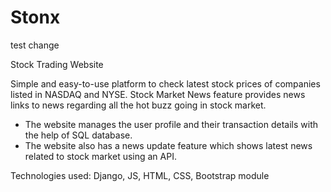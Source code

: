 # Stonx

test change 

Stock Trading Website

Simple and easy-to-use platform to check latest stock prices of companies listed in NASDAQ and NYSE.
Stock Market News feature provides news links to news regarding all the hot buzz going in stock market.

* The website manages the user profile and their transaction details with the help of SQL database.
* The website also has a news update feature which shows latest news related to stock market using an API.

Technologies used: Django, JS, HTML, CSS, Bootstrap module
